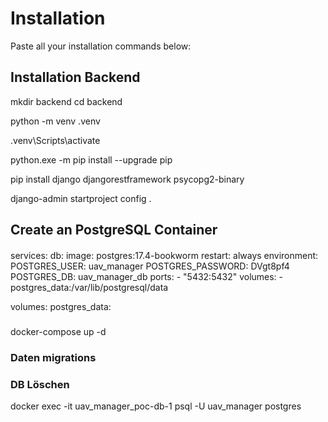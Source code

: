 # Installation

Paste all your installation commands below:

## Installation Backend

mkdir backend
cd backend

python -m venv .venv

.venv\Scripts\activate

python.exe -m pip install --upgrade pip

pip install django djangorestframework psycopg2-binary

django-admin startproject config .

## Create an PostgreSQL Container

####

services:
db:
image: postgres:17.4-bookworm
restart: always
environment:
POSTGRES_USER: uav_manager
POSTGRES_PASSWORD: DVgt8pf4
POSTGRES_DB: uav_manager_db
ports: - "5432:5432"
volumes: - postgres_data:/var/lib/postgresql/data

volumes:
postgres_data:

#####

docker-compose up -d

### Daten migrations

### DB Löschen
docker exec -it uav_manager_poc-db-1 psql -U uav_manager postgres
